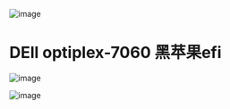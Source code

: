 ![image](https://github.com/user-attachments/assets/1734d857-80e3-4f36-8e80-73dcdb0c6f87)

# DEll optiplex-7060 黑苹果efi

![image](https://github.com/user-attachments/assets/2e70fc4f-2db2-4e97-a770-6435432a470a)

![image](https://github.com/user-attachments/assets/18fa6bbe-e44f-4e35-995d-e01a9953c5dd)


